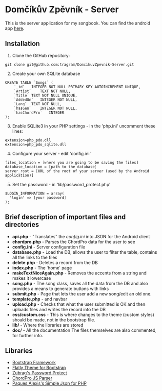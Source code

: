 # Domčíkův Zpěvník - Server
This is the server application for my songbook. You can find the android app [here](https://github.com/tragram/DomcikuvZpevnik).

## Installation
1. Clone the GitHub repository:
```
git clone git@github.com:tragram/DomcikuvZpevnik-Server.git
```
2. Create your own SQLite database
```
CREATE TABLE `Songs` (
	`_id`	INTEGER NOT NULL PRIMARY KEY AUTOINCREMENT UNIQUE,
	`Artist`	TEXT NOT NULL,
	`Title`	TEXT NOT NULL UNIQUE,
	`AddedOn`	INTEGER NOT NULL,
	`Lang`	TEXT NOT NULL,
	`hasGen`	INTEGER NOT NULL,
	`hasChordPro`	INTEGER
);
```
3. Enable SQLite3 in your PHP settings - in the 'php.ini' uncomment these lines:
```
extension=php_pdo.dll
extension=php_pdo_sqlite.dll
```
4. Configure your server - edit 'config.ini'
```
files_location = [where you are going to be saving the files]
database_location = [path to the database]
server_root = [URL of the root of your server (used by the Android application)]
```
5. Set the password - in 'lib/password_protect.php'
```
$LOGIN_INFORMATION = array(
  'login' => [your password]
);
```

## Brief description of important files and directories
* **api.php** - "Translates" the *config.ini* into JSON for the Android client
* **chordpro.php** - Parses the ChordPro data for the user to see
* **config.ini** - Server configuration file
* **database.php** - Load the DB, allows the user to filter the table, contains all the links to the files
* **delete.php** - Deletes a record from the DB
* **index.php** - The 'home' page
* **makeTextNiceAgain.php** - Removes the accents from a string and makes it lowercase
* **song.php** - The song class, saves all the data from the DB and also provides a means to generate buttons with links
* **submit.php** - Page that lets the user add a new song/edit an old one.
* **template.php** - <head> and navbar
* **upload.php** - Checks that what the user submitted is OK and then uploads files and writes the record into the DB
* **css/custom.css** - This is where changes to the theme (custom styles) should be made, not in the bootstrap file.
* **lib/** - Where the libraries are stored
* **doc/** - All the documentation
The files themselves are also commented, for further info. 

## Libraries
* [Bootstrap Framework](http://getbootstrap.com/)
* [Flatly Theme for Bootstrap](https://bootswatch.com/flatly/)
* [Zubrag's Password Protect](http://www.zubrag.com/scripts/password-protect.php)
* [ChordPro JS Parser](http://github.com/jperkin/chordpro.js/)
* [Paques Alexis's Simple Json for PHP](https://github.com/AlexisTM/Simple-Json-PHP)
